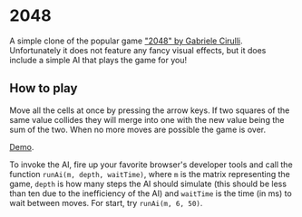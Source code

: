 # 2048

A simple clone of the popular game
["2048" by Gabriele Cirulli](http://gabrielecirulli.github.io/2048/).
Unfortunately it does not feature any fancy visual effects, but it does include
a simple AI that plays the game for you!

## How to play

Move all the cells at once by pressing the arrow keys. If two squares of the
same value collides they will merge into one with the new value being the sum of
the two. When no more moves are possible the game is over.

[Demo](https://dl.dropboxusercontent.com/u/334931/2048/index.html).

To invoke the AI, fire up your favorite browser's developer tools and call the
function `runAi(m, depth, waitTime)`, where `m` is the matrix representing the
game, `depth` is how many steps the AI should simulate (this should be less
than ten due to the inefficiency of the AI) and `waitTime` is the time (in ms)
to wait between moves. For start, try `runAi(m, 6, 50)`.


